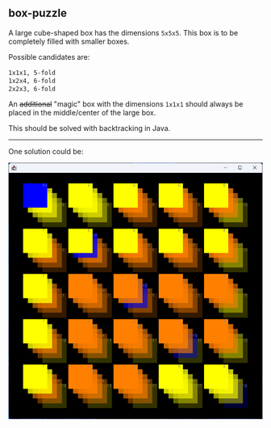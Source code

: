 ## box-puzzle

A large cube-shaped box has the dimensions `5x5x5`. This box is to be completely filled with smaller boxes.

Possible candidates are:

    1x1x1, 5-fold
    1x2x4, 6-fold
    2x2x3, 6-fold

An ~~additional~~ "magic" box with the dimensions `1x1x1` should always be placed in the middle/center of the large box.

This should be solved with backtracking in Java.

---

One solution could be:

![img1](img1.png)
